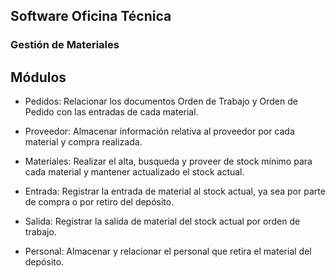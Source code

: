 ## Software Oficina Técnica

### Gestión de Materiales

## Módulos

- Pedidos: Relacionar los documentos Orden de Trabajo y Orden de Pedido con las entradas de cada material.

- Proveedor: Almacenar información relativa al proveedor por cada material y compra realizada.
  
- Materiales: Realizar el alta, busqueda y proveer de stock mínimo para cada material y mantener actualizado el stock actual.

- Entrada: Registrar la entrada de material al stock actual, ya sea por parte de compra o por retiro del depósito.
  
- Salida: Registrar la salida de material del stock actual por orden de trabajo.
  
- Personal: Almacenar y relacionar el personal que retira el material del depósito.

